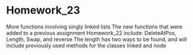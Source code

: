 # Homework_23
More functions involving singly linked lists
The new functions that were added to a previous assignment Homework_22 include:
DeleteAtPos, Length, Swap, and reverse
The length has two ways to be found, and will include previously used methods for the classes linked and node
